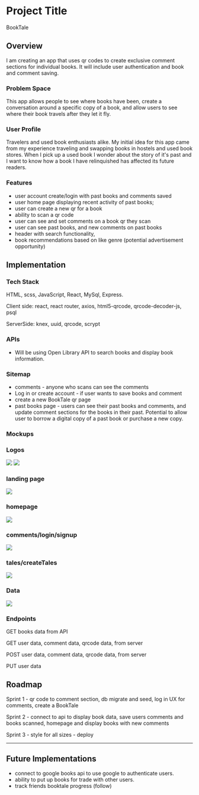 # Project Title

BookTale

## Overview

I am creating an app that uses qr codes to create exclusive comment sections for individual books. It will include user authentication and book and comment saving. 

### Problem Space

This app allows people to see where books have been, create a conversation around a specific copy of a book, and allow users to see where their book travels after they let it fly. 

### User Profile

Travelers and used book enthusiasts alike. My initial idea for this app came from my experience traveling and swapping books in hostels and used book stores. When I pick up a used book I wonder about the story of it's past and I want to know how a book I have relinquished has affected its future readers. 

### Features

- user account create/login with past books and comments saved 
- user home page displaying recent activity of past books;
- user can create a new qr for a book
- ability to scan a qr code
- user can see and set comments on a book qr they scan
- user can see past books, and new comments on past books
- header with search functionality,
- book recommendations based on like genre (potential advertisement opportunity)

## Implementation

### Tech Stack

HTML, scss, JavaScript, React, MySql, Express.

Client side: react, react router, axios, html5-qrcode, qrcode-decoder-js, psql

ServerSide: knex, uuid, qrcode, scrypt

### APIs

- Will be using Open Library API to search books and display book information.

### Sitemap

- comments - anyone who scans can see the comments
- Log in or create account - if user wants to save books and comment
- create a new BookTale qr page 
- past books page - users can see their past books and comments, and update comment sections for the books in their past. Potential to allow user to borrow a digital copy of a past book or purchase a new copy.

### Mockups
### Logos
![](public/mockups/logos1.jpg)
![](public/mockups//logos2.jpg)

### landing page
![](public/mockups/Landing.jpg)

### homepage
![](public/mockups/homepage.jpg)


### comments/login/signup
![](public/mockups//comments-login-signup.jpg)

### tales/createTales
![](public/mockups//tales-create.jpg)


### Data

![](public/data/dataLayoutForBookTale.png)

### Endpoints

GET books data from API

GET user data, comment data, qrcode data, from server

POST user data, comment data, qrcode data, from server

PUT user data

## Roadmap

Sprint 1 - qr code to comment section, db migrate and seed, log in UX for comments, create a BookTale

Sprint 2 - connect to api to display book data, save users comments and books scanned, homepage and display books with new comments

Sprint 3 -  style for all sizes - deploy

---

## Future Implementations

- connect to google books api to use google to authenticate users. 
- ability to put up books for trade with other users. 
- track friends booktale progress (follow)
